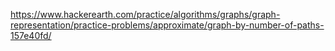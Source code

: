 https://www.hackerearth.com/practice/algorithms/graphs/graph-representation/practice-problems/approximate/graph-by-number-of-paths-157e40fd/
